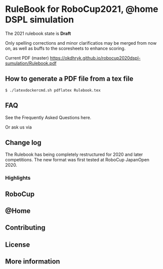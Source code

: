 # RuleBook for RoboCup2021, @home DSPL simulation
The 2021 rulebook state is **Draft**

Only spelling corrections and minor clarificatios may be merged from now on, as well as buffs to the scoresheets to enhance scoring. 

Current PDF (master) https://okdhryk.github.io/robocup2020dspl-sumulation/Rulebook.pdf

## How to generate a PDF file from a tex file
```
$ ./latexdockercmd.sh pdflatex Rulebook.tex
```

## FAQ
See the Frequently Asked Questions here.

Or ask us via 

## Change log
The Rulebook has being completely restructured for 2020 and later competitions. The new format was first tested at RoboCup JapanOpen 2020.

### Highlights


## RoboCup

## @Home

## Contributing

## License

## More information



